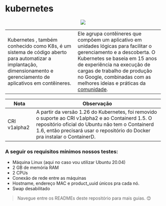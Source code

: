 # kubernetes

<p align="center">
  <a href="https://skillicons.dev">
    <img src="https://skillicons.dev/icons?i=kubernetes"/>
    <!--
    <img src="https://skillicons.dev/icons?i=bash,kubernetes"/>
    -->
  </a>
</p>

<table>
  <tr>
    <td width=45%>
      Kubernetes , também conhecido como K8s, é um sistema de código aberto para automatizar a implantação, dimensionamento e gerenciamento de aplicativos em contêineres.
    </td>
    <td>
      Ele agrupa contêineres que compõem um aplicativo em unidades lógicas para facilitar o gerenciamento e a descoberta. O Kubernetes se baseia em 15 anos de experiência na execução de cargas de trabalho de produção no Google, combinadas com as melhores ideias e práticas da <a href="https://kubernetes.io/community/">comunidade</a>. 
    </td>
  </tr>
</table>


<!--
<img style="float: right;" src="teste-image-md.png" width=30%>
-->

| Nota | Observação |
| --- | --- |
| CRI v1alpha2 | A partir da versão 1.26 do Kubernetes, foi removido o suporte ao CRI v1alpha2 e ao Containerd 1.5. O repositório oficial do Ubuntu não tem o Containerd 1.6, então precisará usar o repositório do Docker pra instalar o ContainerD. |

### A seguir os requisitos mínimos nossos testes:
- Máquina Linux (aqui no caso vou utilizar Ubuntu 20.04)
- 2 GB de memória RAM
- 2 CPUs
- Conexão de rede entre as máquinas
- Hostname, endereço MAC e product_uuid únicos pra cada nó.
- Swap desabilitado

> Navegue entre os READMEs deste repositório para mais guias. 😊
